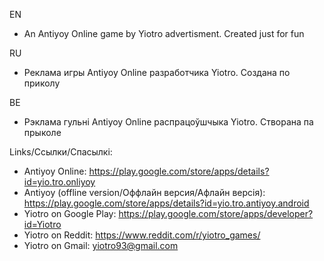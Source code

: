 EN
- An Antiyoy Online game by Yiotro advertisment. Created just for fun

RU
- Реклама игры Antiyoy Online разработчика Yiotro. Создана по приколу

BE
- Рэклама гульні Antiyoy Online распрацоўшчыка Yiotro. Створана па прыколе

Links/Ссылки/Спасылкі:
- Antiyoy Online: https://play.google.com/store/apps/details?id=yio.tro.onliyoy
- Antiyoy (offline version/Оффлайн версия/Афлайн версія): https://play.google.com/store/apps/details?id=yio.tro.antiyoy.android
- Yiotro on Google Play: https://play.google.com/store/apps/developer?id=Yiotro
- Yiotro on Reddit: https://www.reddit.com/r/yiotro_games/
- Yiotro on Gmail: yiotro93@gmail.com
